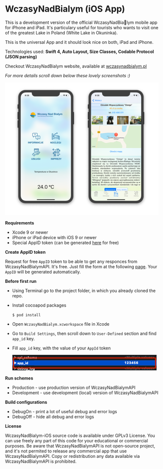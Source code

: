 # WczasyNadBialym (iOS App)

This is a development version of the official WczasyNadBialym mobile app for iPhone and iPad. It's particulary useful for tourists who wants to visit one of the greatest Lake in Poland (White Lake in Okuninka). 

This is the universal App and it should look nice on both, iPad and iPhone.

Technologies used: **Swift 4, Auto Layout, Size Classes, Codable Protocol (JSON parsing)**

Checkout WczasyNadBialym website, available at [wczasynadbialym.pl](http://wczasynadbialym.pl)

*For more details scroll down below these lovely screenshots :)*

![Accommodation](Docs/Images/accommodation.png)

**Requirements**

- Xcode 9 or newer
- iPhone or iPad device with iOS 9 or newer
- Special AppID token (can be generated [here](http://wczasynadbialym.pl/index/appid-request) for free)
	
**Create AppID token**

Request for free `AppID` token to be able to get any responces from WczasyNadBialymAPI. It's free. Just fill the form at the following [page](http://wczasynadbialym.pl/index/appid-request). Your `AppID` will be generated automatically.

**Before first run**

- Using Terminal go to the project folder, in which you already cloned the repo. 
- Install cocoapod packages

	```$ pod install```
	
- Open `WczasyNadBialym.xcworkspace` file in Xcode 
- Go to `Build Settings`, then scroll down to `User-Defined` section and find `app_id` key.

- Fill `app_id` key, with the value of your `AppId` token 

	![Accommodation](Docs/Images/appid_token.png)

**Run schemes**

* Production - use production version of WczasyNadBialymAPI
* Development - use development (local) version of WczasyNadBialymAPI

**Build configurations**

* DebugOn - print a lot of useful debug and error logs
* DebugOff - hide all debug and error logs

**License**

WczasyNadBialym-iOS source code is available under GPLv3 License. You can use freely any part of this code for your educational or commercial purposes. Be aware that WczasyNadBialymAPI is not open-source project, and it's not permited to release any commercial app that use WczasyNadBialymAPI. Copy or redistribution any data available via WczasyNadBialymAPI is prohibited.



